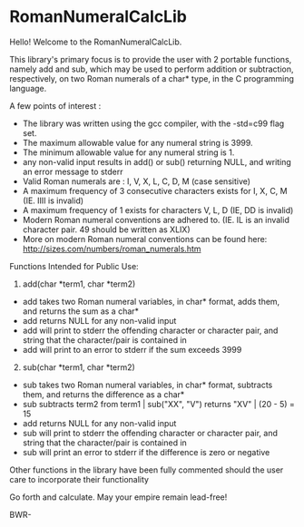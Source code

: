 # RomanNumeralCalcLib
Hello! Welcome to the RomanNumeralCalcLib.  

This library's primary focus is to provide the user with 2 portable functions, namely add and sub, which may be used to perform 
addition or subtraction, respectively, on two Roman numerals of a char\* type, in the C programming language.   

A few points of interest :  
* The library was written using the gcc compiler, with the -std=c99 flag set.  
* The maximum allowable value for any numeral string is 3999.  
* The minimum allowable value for any numeral string is 1.  
* any non-valid input results in add() or sub() returning NULL, and writing an error message to stderr  
* Valid Roman numerals are : I, V, X, L, C, D, M (case sensitive)  
* A maximum frequency of 3 consecutive characters exists for I, X, C, M (IE. IIII is invalid)  
* A maximum frequency of 1 exists for characters V, L, D (IE, DD is invalid)  
* Modern Roman numeral conventions are adhered to. (IE. IL is an invalid character pair. 49 should be written as XLIX)  
* More on modern Roman numeral conventions can be found here: http://sizes.com/numbers/roman_numerals.htm  
  
Functions Intended for Public Use:  
  
1. add(char \*term1, char \*term2)  
* add takes two Roman numeral variables, in char* format, adds them, and returns the sum as a char\*  
* add returns NULL for any non-valid input  
* add will print to stderr the offending character or character pair, and string that the character/pair is contained in  
* add will print to an error to stderr if the sum exceeds 3999  
  
2. sub(char \*term1, char \*term2)  
* sub takes two Roman numeral variables, in char* format, subtracts them, and returns the difference as a char*  
* sub subtracts term2 from term1 | sub("XX", "V") returns "XV" | (20 - 5) = 15  
* add returns NULL for any non-valid input  
* sub will print to stderr the offending character or character pair, and string that the character/pair is contained in  
* sub will print an error to stderr if the difference is zero or negative  
    
Other functions in the library have been fully commented should the user care to incorporate their functionality  
  
Go forth and calculate. May your empire remain lead-free!  
   
BWR-
